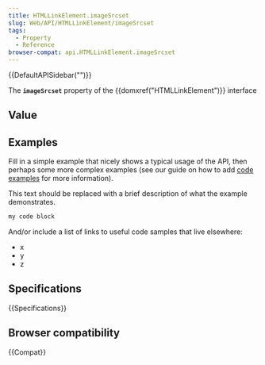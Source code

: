 ```yaml
---
title: HTMLLinkElement.imageSrcset
slug: Web/API/HTMLLinkElement/imageSrcset
tags:
  - Property
  - Reference
browser-compat: api.HTMLLinkElement.imageSrcset
---
```

{{DefaultAPISidebar("")}}

The **`imageSrcset`** property of the {{domxref("HTMLLinkElement")}} interface 

## Value



## Examples

Fill in a simple example that nicely shows a typical usage of the API, then perhaps some more complex examples (see our guide on how to add [code examples](/en-US/docs/MDN/Contribute/Structures/Code_examples) for more information).

This text should be replaced with a brief description of what the example demonstrates.

```js
my code block
```

And/or include a list of links to useful code samples that live elsewhere:

*   x
*   y
*   z

## Specifications

{{Specifications}}

## Browser compatibility

{{Compat}}


